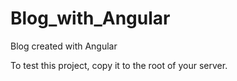 # Blog_with_Angular
Blog created with Angular

To test this project, copy it to the root of your server.
